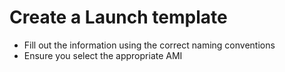# Create a Launch template

- Fill out the information using the correct naming conventions
- Ensure you select the appropriate AMI
  